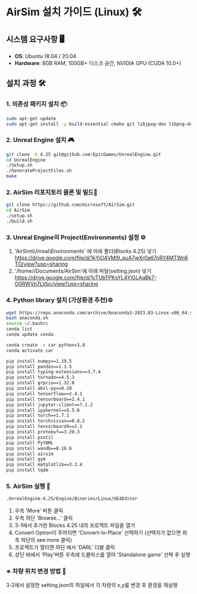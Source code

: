 
# AirSim 설치 가이드 (Linux) 🛠️

## 시스템 요구사항 🖥️

- **OS**: Ubuntu 18.04 / 20.04
- **Hardware**: 8GB RAM, 100GB+ 디스크 공간, NVIDIA GPU (CUDA 10.0+)

## 설치 과정 🛠️

### 1. 의존성 패키지 설치 📦

```bash
sudo apt-get update
sudo apt-get install -y build-essential cmake git libjpeg-dev libpng-dev libtiff-dev libgl1-mesa-dev libglu1-mesa-dev
```

### 2. Unreal Engine 설치 🎮

```bash
git clone -b 4.25 git@github.com:EpicGames/UnrealEngine.git
cd UnrealEngine
./Setup.sh
./GenerateProjectFiles.sh
make
```

### 2. AirSim 리포지토리 클론 및 빌드🔄

```bash
git clone https://github.com/microsoft/AirSim.git
cd AirSim
./setup.sh
./build.sh
```

### 3. Unreal Engine의 Project(Environments) 설정 ⚙️

1. 'AirSim\Unreal\Environments' 에 아래 폴더(Blocks 4.25) 넣기
https://drive.google.com/file/d/1kYiO4VMl9_guA7wXr0a67oRY4MTWn6TO/view?usp=sharing
2. '/home/<username>/Documents/AirSim'에 아래 파일(setting.json) 넣기
https://drive.google.com/file/d/1cTUbTPKsYL4YiGLAqBk7-O0RWVn7LVbc/view?usp=sharing


### 4. Python library 설치 (가상환경 추천)⚙️

```bash
wget https://repo.anaconda.com/archive/Anaconda3-2023.03-Linux-x86_64.sh -O anaconda.sh
bash anaconda.sh
source ~/.bashrc
conda list
conda update conda

conda create -n car python=3.8
conda activate car
```

```bash
pip install numpy==1.19.5
pip install pandas==1.1.5
pip install typing-extensions==3.7.4
pip install tornado==4.5.3
pip install grpcio==1.32.0
pip install absl-py==0.10
pip install tensorflow==2.4.1
pip install tensorboard==2.4.1
pip install jupyter-client==7.1.2
pip install ipykernel==5.5.6
pip install torch==1.7.1
pip install torchvision==0.8.2
pip install tensorboardX==2.1
pip install protobuf==3.20.3
pip install psutil
pip install PyYAML
pip install wandb==0.16.6
pip install airsim
pip install gym
pip install matplotlib==3.3.4
pip install tqdm
```

### 5. AirSim 실행 🌟

```bash
.UnrealEngine-4.25/Engine/Binaries/Linux/UE4Editor
```
1. 우측 'More' 버튼 클릭
2. 우측 하단 'Browse...' 클릭
3. 3-1에서 추가한 Blocks 4.25 내의 프로젝트 파일을 열기
4. Convert Option이 주어지면 'Convert-In-Place' 선택하기 (선택지가 없으면 좌측 하단의 see more 클릭)
5. 프로젝트가 열리면 하단 에서 'DARL' 더블 클릭
6. 상단 바에서 'Play'버튼 우측에 드롭박스를 열어 'Standalone game' 선택 후 실행


### ※ 차량 위치 변경 방법 🌟
3-2에서 설정한 setting.json의 파일에서 각 차량의 x,y를 변경 후 환경을 재실행
